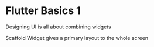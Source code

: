 # Flutter Basics 1

Designing UI is all about combining widgets <br>

Scaffold Widget gives a primary layout to the whole screen <br>
